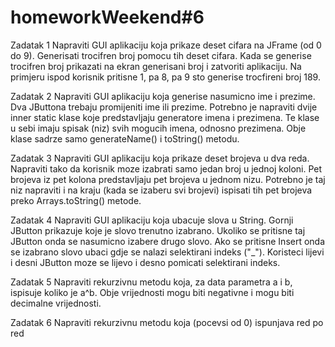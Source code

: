# homeworkWeekend#6
Zadatak 1 Napraviti GUI aplikaciju koja prikaze deset cifara na JFrame (od 0 do 9). Generisati trocifren broj pomocu tih deset cifara. Kada se generise trocifren broj prikazati na ekran generisani broj i zatvoriti aplikaciju. Na primjeru ispod korisnik pritisne 1, pa 8, pa 9 sto generise trocfireni broj 189.

Zadatak 2 Napraviti GUI aplikaciju koja generise nasumicno ime i prezime. Dva JButtona trebaju promijeniti ime ili prezime. Potrebno je napraviti dvije inner static klase koje predstavljaju generatore imena i prezimena. Te klase u sebi imaju spisak (niz) svih mogucih imena, odnosno prezimena. Obje klase sadrze samo generateName() i toString() metodu.

Zadatak 3 Napraviti GUI aplikaciju koja prikaze deset brojeva u dva reda. Napraviti tako da korisnik moze izabrati samo jedan broj u jednoj koloni. Pet brojeva iz pet kolona predstavljaju pet brojeva u jednom nizu. Potrebno je taj niz napraviti i na kraju (kada se izaberu svi brojevi) ispisati tih pet brojeva preko Arrays.toString() metode.

Zadatak 4 Napraviti GUI aplikaciju koja ubacuje slova u String. Gornji JButton prikazuje koje je slovo trenutno izabrano. Ukoliko se pritisne taj JButton onda se nasumicno izabere drugo slovo. Ako se pritisne Insert onda se izabrano slovo ubaci gdje se nalazi selektirani indeks ("_"). Koristeci lijevi i desni JButton moze se lijevo i desno pomicati selektirani indeks.

Zadatak 5 Napraviti rekurzivnu metodu koja, za data parametra a i b, ispisuje koliko je a^b. Obje vrijednosti mogu biti negativne i mogu biti decimalne vrijednosti.

Zadatak 6 Napraviti rekurzivnu metodu koja (pocevsi od 0) ispunjava red po red
